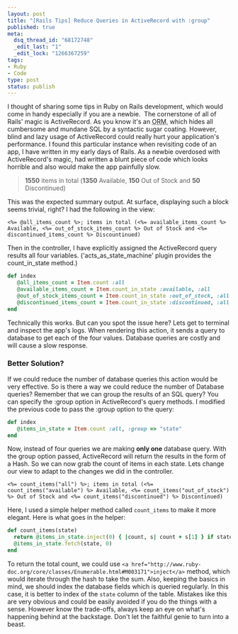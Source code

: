 ```yaml
--- 
layout: post
title: "[Rails Tips] Reduce Queries in ActiveRecord with :group"
published: true
meta: 
  dsq_thread_id: "68172748"
  _edit_last: "1"
  _edit_lock: "1266367259"
tags: 
- Ruby
- Code 
type: post
status: publish
---
```

I thought of sharing some tips in Ruby on Rails development, which would come in handy especially if you are a newbie.  The cornerstone of all of Rails' magic is ActiveRecord. As you know it's an <acronym title="Object Relational Mapper">ORM</acronym>, which hides all cumbersome and mundane SQL by a syntactic sugar coating. However, blind and lazy usage of ActiveRecord could really hurt your application's performance.  I found this particular instance when revisiting code of an app, I have written in my early days of Rails. As a newbie overdosed with ActiveRecord's magic, had written a blunt piece of code which looks horrible and also would make the app painfully slow.
<blockquote><strong>1550</strong> items in total (<strong>1350</strong> Available, <strong>150</strong> Out of Stock and <strong>50</strong> Discontinued)</blockquote>
This was the expected summary output. At surface, displaying such a block seems trivial, right?  I had the following in the view:

```erb
<%= @all_items_count %>; items in total (<%= available_items_count %> Available, <%= out_of_stock_items_count %> Out of Stock and <%= discontinued_items_count %> Discountinued)
```

Then in the controller, I have explicitly assigned the ActiveRecord query results all four variables. ('acts_as_state_machine' plugin provides the count_in_state method.)

```ruby
def index
   @all_items_count = Item.count :all
   @available_items_count = Item.count_in_state :available, :all
   @out_of_stock_items_count = Item.count_in_state :out_of_stock, :all
   @discontinued_items_count = Item.count_in_state :discontinued, :all
end
```

Technically this works. But can you spot the issue here? Lets get to terminal and inspect the app's logs. When rendering this action, it sends a query to database to get each of the four values. Database queries are costly and will cause a slow response.
<h3>Better Solution?</h3>
If we could reduce the number of database queries this action would be very effective. So is there a way we could reduce the number of Database queries? Remember that we can group the results of an SQL query? You can specify the :group option in ActiveRecord's query methods.  I modified the previous code to pass the :group option to the query:

```ruby
def index
   @items_in_state = Item.count :all, :group => "state"
end
```

Now, instead of four queries we are making <strong>only one</strong> database query. With the group option passed, ActiveRecord will return the results in the form of a Hash. So we can now grab the count of items in each state.  Lets change our view to adapt to the changes we did in the controller.

```erb
<%= count_items("all") %>; items in total (<%= count_items("available") %> Available, <%= count_items("out_of_stock") %> Out of Stock and <%= count_items("discontinued") %> Discontinued)
```

Here, I used a simple helper method called `count_items` to make it more elegant. Here is what goes in the helper:

```ruby
def count_items(state)
  return @items_in_state.inject(0) { |count, s| count + s[1] } if state == "all"
  @items_in_state.fetch(state, 0)
end
```

To return the total count, we could use `<a href="http://www.ruby-doc.org/core/classes/Enumerable.html#M003171">inject</a>` method, which would iterate through the hash to take the sum.  Also, keeping the basics in mind, we should index the database fields which is queried regularly. In this case, it is better to index of the `state` column of the table.  Mistakes like this are very obvious and could be easily avoided if you do the things with a sense. However know the trade-offs, always keep an eye on what's happening behind at the backstage. Don't let the faithful genie to turn into a beast.
